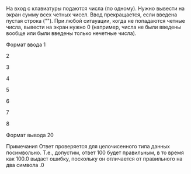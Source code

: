 На вход с клавиатуры подаются числа (по одному). Нужно вывести на экран сумму всех четных чисел. Ввод прекращается, если введена пустая строка (""). При любой ситауации, когда не попадаются четные числа, вывести на экран нужно 0 (например, числа не были введены вообще или были введены только нечетные числа).

Формат ввода
1

2

3

4

5

6

7

8

Формат вывода
20

Примечания
Ответ проверяется для целочисенного типа данных посимвольно. Т.е., допустим, ответ 100 будет правильным, в то время как 100.0 выдаст ошибку, поскольку он отличается от правильного на два символа .0
